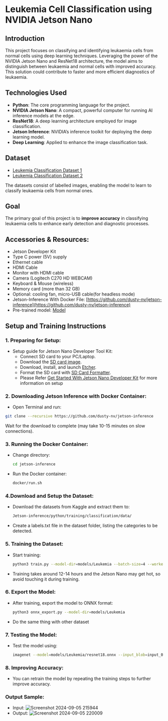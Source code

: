 # Leukemia Cell Classification using NVIDIA Jetson Nano

## Introduction

This project focuses on classifying and identifying leukaemia cells from normal cells using deep learning techniques. Leveraging the power of the NVIDIA Jetson Nano and ResNet18 architecture, the model aims to distinguish between leukaemia and normal cells with improved accuracy. This solution could contribute to faster and more efficient diagnostics of leukaemia.

## Technologies Used
- **Python**: The core programming language for the project.
- **NVIDIA Jetson Nano**: A compact, powerful computer for running AI inference models at the edge.
- **ResNet18**: A deep learning architecture employed for image classification.
- **Jetson Inference**: NVIDIA’s inference toolkit for deploying the deep learning model.
- **Deep Learning**: Applied to enhance the image classification task.

## Dataset
- [Leukemia Classification Dataset 1](https://www.kaggle.com/datasets/hamzairfan503/leukemia-classification-dataset/data)
- [Leukemia Classification Dataset 2](https://www.kaggle.com/datasets/andrewmvd/leukemia-classification/discussion/293071)

The datasets consist of labelled images, enabling the model to learn to classify leukaemia cells from normal ones.

## Goal
The primary goal of this project is to **improve accuracy** in classifying leukaemia cells to enhance early detection and diagnostic processes.

## Accessories & Resources:
- Jetson Developer Kit 
- Type C power (5V) supply
- Ethernet cable
- HDMI Cable
- Monitor with HDMI cable
- Camera (Logitech C270 HD WEBCAM)
- Keyboard & Mouse (wireless)
- Memory card (more than 32 GB)
- Optional: cooling fan, micro-USB cable(for headless mode)
- Jetson-Inference With Docker File: [https://github.com/dusty-nv/jetson-inference](https://github.com/dusty-nv/jetson-inference)
- Pre-trained model: [Model](https://drive.google.com/drive/folders/1galH0g3vvRG6K12Bl6jAvCBWPM5r3aKI?usp=sharing)



## Setup and Training Instructions
### 1. Preparing for Setup:
- Setup guide for Jetson Nano Developer Tool Kit:
  - Connect SD card to your PC/Laptop.
  - Download the [SD card image](https://developer.nvidia.com/jetson-nano-sd-card-image).
  - Download, install, and launch [Etcher](https://etcher.balena.io/).
  - Format the SD card with [SD Card Formatter](https://www.sdcard.org/downloads/formatter/sd-memory-card-formatter-for-windows-download/).
  - Please Refer [Get Started With Jetson Nano Developer Kit](https://developer.nvidia.com/embedded/learn/get-started-jetson-nano-devkit#intro) for more information on setup

### 2.  Downloading Jetson Inference with Docker Container:
-  Open Terminal and run:
  ```bash
  git clone --recursive https://github.com/dusty-nv/jetson-inference
```
Wait for the download to complete (may take 10-15 minutes on slow connections).
  
### 3. Running the Docker Container:
- Change directory:
  ```bash
  cd jetson-inference
  ```
- Run the Docker container:
  ```bash
  docker/run.sh
  ```
### 4.Download and Setup the Dataset:
- Download the datasets from Kaggle and extract them to:
  ```bash
  Jetson-inference/python/training/classification/data/
  ```
- Create a labels.txt file in the dataset folder, listing the categories to be detected.
### 5. Training the Dataset:
- Start training:
  ```bash
  python3 train.py --model-dir=models/Leukemia --batch-size=4 --workers=1 --epochs=100 data/Leukemia/Data
  ```
- Training takes around 12-14 hours and the Jetson Nano may get hot, so avoid touching it during training.
### 6. Export the Model:
- After training, export the model to ONNX format:
  ```bash
  python3 onnx_export.py --model-dir=models/Leukemia
  ```
- Do the same thing with other dataset
### 7. Testing the Model:
- Test the model using:
  ```bash
  imagenet --model=models/Leukemia/resnet18.onnx --input_blob=input_0 --output_blob=output_0 --labels=data/Leukemia/labels.txt data/Project/Input data/Project/Output
  ```
### 8. Improving Accuracy:
- You can retrain the model by repeating the training steps to further improve accuracy.

### Output Sample:
- Input: ![Screenshot 2024-09-05 215944](https://github.com/user-attachments/assets/be54fcc8-b1e5-43fe-b8fb-bd44f4d41fbe)
- Output: ![Screenshot 2024-09-05 220009](https://github.com/user-attachments/assets/017801d0-8c4a-4b43-812a-4ee1371b0c5d)



